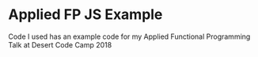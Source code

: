 # Applied FP JS Example

Code I used has an example code for my Applied Functional Programming Talk at Desert Code Camp 2018



